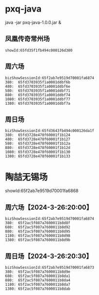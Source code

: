 # pxq-java

java -jar pxq-java-1.0.0.jar &

## 凤凰传奇常州场
```
showId:65fd35f1fb494c000126d380
```
## 周六场
```
bizShowSessionId:65f2ab7e9519d70001fa6874
380:  65fd3703935f1a0001ddbf6b
480:  65fd3703935f1a0001ddbf6e
580:  65fd3703935f1a0001ddbf71
880:  65fd3703935f1a0001ddbf74
1080: 65fd3703935f1a0001ddbf77
1380: 65fd3703935f1a0001ddbf7a
```
## 周日场
```
bizShowSessionId:65fd3643fb494c000126da1f
380:  65fd3728e478f60001f1b124
480:  65fd3728e478f60001f1b127
580:  65fd3728e478f60001f1b12a
880:  65fd3728e478f60001f1b12d
1080: 65fd3728e478f60001f1b130
1380: 65fd3728e478f60001f1b133
```

# 陶喆无锡场
showId:65f2ab7e9519d70001fa6868
## 周六场【2024-3-26:20:00】
```
bizShowSessionId:65f2ab7e9519d70001fa6874
380:  65f2ac5f087a7600011b8d8f
680:  65f2ac5f087a7600011b8d92
880:  65f2ac5f087a7600011b8d95
1180: 65f2ac5f087a7600011b8d98
1380: 65f2ac5f087a7600011b8d9b
```
## 周日场【2024-3-26:20:30】
```
bizShowSessionId:65f2ab7e9519d70001fa6873
380:  65f2ac5f087a7600011b8d9e
680:  65f2ac5f087a7600011b8da1
880:  65f2ac5f087a7600011b8da4
1180: 65f2ac5f087a7600011b8da7
1380: 65f2ac5f087a7600011b8dab
```

